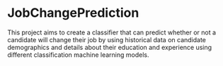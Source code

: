 # JobChangePrediction
This project aims to create a classifier that can predict whether or not a candidate will change their job by using historical data on candidate demographics and details about their education and experience using different classification machine learning models.
